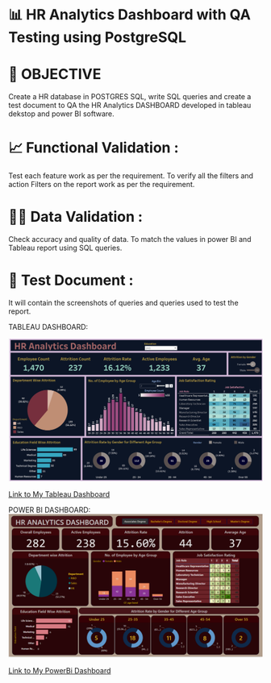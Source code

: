 # 📊 HR  Analytics Dashboard with QA Testing using PostgreSQL

# 💼 OBJECTIVE 
Create a HR database in POSTGRES SQL, write SQL queries and create a test document to QA the HR Analytics DASHBOARD developed in tableau dekstop and power BI software.

# 📈 Functional Validation :
Test each feature work as per the requirement. To verify all the filters and action Filters on the report work as per the requirement.

#  👨‍💻 Data Validation :
Check accuracy and quality of data. To match the values in power BI and Tableau report using SQL queries.

#  🔄 Test Document :
It will contain the screenshots of queries and queries used to test the report.

TABLEAU DASHBOARD:

![Tableau Dashboard ](https://github.com/ShivalikaRastogi/HR-Analytics-Tableau/blob/main/Dashboard%20picture.png)

[Link to My Tableau Dashboard](https://www.novypro.com/project/hr-analytics--13)


POWER BI DASHBOARD:
![Poerbi Dashboard ](https://github.com/ShivalikaRastogi/HR-Analysis-PowerBi/blob/main/Dashboard%20img.png)

[Link to My PowerBi Dashboard](https://www.novypro.com/project/hr-analytics-dashboard-185)
